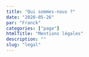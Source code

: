 ```yaml
---
title: "Qui sommes-nous ?"
date: "2020-05-26"
par: "Franck"
categories: ["page"]
htmlTitle: "Mentions légales"
description: ""
slug: "legal"
---
```

